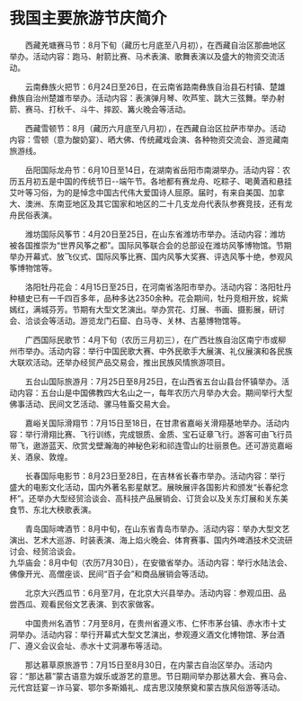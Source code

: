 # 我国主要旅游节庆简介  

&emsp;&emsp;西藏羌塘赛马节：8月下旬（藏历七月底至八月初），在西藏自治区那曲地区举办。活动内容：跑马、射箭比赛、马术表演、歌舞表演以及盛大的物资交流活动。  

&emsp;&emsp;云南彝族火把节：6月24日至26日，在云南省路南彝族自治县石村镇、楚雄彝族自治州楚雄市举办。活动内容：表演弹月琴、吹芦笙、跳大三弦舞。举办射箭、赛马、打秋千、斗牛、摔跤、篝火晚会等活动。  

&emsp;&emsp;西藏雪顿节：8月（藏历六月底至八月初），在西藏自治区拉萨市举办。活动内容：雪顿（意为酸奶宴）、晒大佛、传统藏戏会演、各种物资交流会、游览藏南旅游线。  

&emsp;&emsp;岳阳国际龙舟节：6月10日至14日，在湖南省岳阳市南湖举办。活动内容：农历五月初五是中国的传统节日--端午节。各地都有赛龙舟、吃粽子、喝黄酒和悬挂艾叶等习俗，为的是悼念中国古代伟大爱国诗人屈原。届时，有来自美国、加拿大、澳洲、东南亚地区及其它国家和地区的二十几支龙舟代表队参赛竞技，还有龙舟民俗表演。  

&emsp;&emsp;潍坊国际风筝节：4月20日至25日，在山东省潍坊市举办。活动内容：潍坊被各国推崇为“世界风筝之都”。国际风筝联合会的总部设在潍坊风筝博物馆。节期举办开幕式、放飞仪式、国际风筝比赛、国内风筝大奖赛、评选风筝十绝，参观风筝博物馆等。  

&emsp;&emsp;洛阳牡丹花会：4月15日至25日，在河南省洛阳市举办。活动内容：洛阳牡丹种植史已有一千四百多年，品种多达2350余种。花会期间，牡丹竞相开放，姹紫嫣红，满城芬芳。节期有大型文艺演出。举办赏花、灯展、书画、摄影展，研讨会、洽谈会等活动。游览龙门石窟、白马寺、关林、古墓博物馆等。  

&emsp;&emsp;广西国际民歌节：4月下旬（农历三月初三），在广西壮族自治区南宁市或柳州市举办。活动内容：举行中国民歌大赛、中外民歌手大展演、礼仪展演和各民族大联欢活动。还举办经贸产品交易会，推出民族风情旅游项目。  

&emsp;&emsp;五台山国际旅游月：7月25日至8月25日，在山西省五台山县台怀镇举办。活动内容：五台山是中国佛教四大名山之一，每年农历六月举办大会。期间举行大型佛事活动、民间文艺活动、骡马牲畜交易大会。  

&emsp;&emsp;嘉峪关国际滑翔节：7月15日至18日，在甘肃省嘉峪关滑翔基地举办。活动内容：举行滑翔比赛、飞行训练，完成银质、金质、宝石证章飞行。游客可由飞行员带飞，遨游蓝天、欣赏戈壁瀚海的神秘色彩和祁连雪山的壮丽景色。还可游览嘉峪关、酒泉、敦煌。  

&emsp;&emsp;长春国际电影节：8月23日至28日，在吉林省长春市举办。活动内容：举行盛大的电影文化活动，国内外著名影星献艺。展映展评各国影片和颁发“长春纪念杯”。还举办大型经贸洽谈会、高科技产品展销会、订货会以及关东灯展和关东美食节、东北大秧歌表演。  

&emsp;&emsp;青岛国际啤酒节：8月中旬，在山东省青岛市举办。活动内容：举办大型文艺演出、艺术大巡游、时装表演、海上焰火晚会、体育赛事、国内外啤酒技术交流研讨会、经贸洽谈会。  
九华庙会：8月中旬（农历7月30日），在安徽省举办。活动内容：举行水陆法会、佛像开光、高僧座谈、民间“百子会”和商品展销会等活动。  

&emsp;&emsp;北京大兴西瓜节：6月至7月，在北京大兴县举办。活动内容：参观瓜田、品尝西瓜、观看民俗文艺表演、到农家做客。  

&emsp;&emsp;中国贵州名酒节：7月至8月，在贵州省遵义市、仁怀市茅台镇、赤水市十丈洞举办。活动内容：举行开幕式大型文艺演出，参观遵义酒文化博物馆、茅台酒厂、遵义会议会址、赤水十丈洞瀑布等活动。  

&emsp;&emsp;那达慕草原旅游节：7月15日至8月30日，在内蒙古自治区举办。活动内容：“那达慕”蒙古语意为娱乐或游艺的意思。节日期间举办那达慕大会、赛马会、元代宫廷宴－诈马宴、鄂尔多斯婚礼、成吉思汉陵祭奠和蒙古族风俗游等活动。  